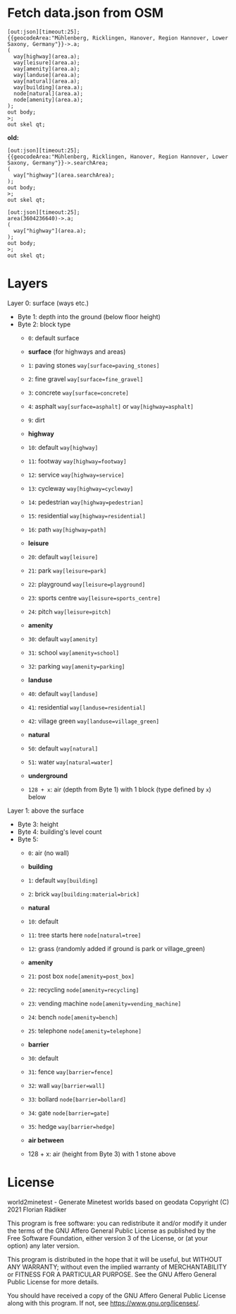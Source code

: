 # Fetch data.json from OSM
```
[out:json][timeout:25];
{{geocodeArea:"Mühlenberg, Ricklingen, Hanover, Region Hannover, Lower Saxony, Germany"}}->.a;
(
  way[highway](area.a);
  way[leisure](area.a);
  way[amenity](area.a);
  way[landuse](area.a);
  way[natural](area.a);
  way[building](area.a);
  node[natural](area.a);
  node[amenity](area.a);
);
out body;
>;
out skel qt;
```

**old:**
```
[out:json][timeout:25];
{{geocodeArea:"Mühlenberg, Ricklingen, Hanover, Region Hannover, Lower Saxony, Germany"}}->.searchArea;
(
  way["highway"](area.searchArea);
);
out body;
>;
out skel qt;
```

```
[out:json][timeout:25];
area(3604236640)->.a;
(
  way["highway"](area.a);
);
out body;
>;
out skel qt;
```

# Layers

Layer 0: surface (ways etc.)
 - Byte 1: depth into the ground (below floor height)
 - Byte 2: block type
    * `0`: default surface

    * **surface** (for highways and areas)
    * `1`: paving stones `way[surface=paving_stones]`
    * `2`: fine gravel `way[surface=fine_gravel]`
    * `3`: concrete `way[surface=concrete]`
    * `4`: asphalt `way[surface=asphalt]` or `way[highway=asphalt]`
    * `9`: dirt

    * **highway**
    * `10`: default `way[highway]`
    * `11`: footway `way[highway=footway]`
    * `12`: service `way[highway=service]`
    * `13`: cycleway `way[highway=cycleway]`
    * `14`: pedestrian `way[highway=pedestrian]`
    * `15`: residential `way[highway=residential]`
    * `16`: path `way[highway=path]`

    * **leisure**
    * `20`: default `way[leisure]`
    * `21`: park `way[leisure=park]`
    * `22`: playground `way[leisure=playground]`
    * `23`: sports centre `way[leisure=sports_centre]`
    * `24`: pitch `way[leisure=pitch]`

    * **amenity**
    * `30`: default `way[amenity]`
    * `31`: school `way[amenity=school]`
    * `32`: parking `way[amenity=parking]`

    * **landuse**
    * `40`: default `way[landuse]`
    * `41`: residential `way[landuse=residential]`
    * `42`: village green `way[landuse=village_green]`

    * **natural**
    * `50`: default `way[natural]`
    * `51`: water `way[natural=water]`

    * **underground**
    * `128 + x`: air (depth from Byte 1) with 1 block (type defined by `x`) below

Layer 1: above the surface
 - Byte 3: height
 - Byte 4: building's level count
 - Byte 5:
    * `0`: air (no wall)

    * **building**
    * `1`: default `way[building]`
    * `2`: brick `way[building:material=brick]`

    * **natural**
    * `10`: default
    * `11`: tree starts here `node[natural=tree]`
    * `12`: grass (randomly added if ground is park or village_green)

    * **amenity**
    * `21`: post box `node[amenity=post_box]`
    * `22`: recycling `node[amenity=recycling]`
    * `23`: vending machine `node[amenity=vending_machine]`
    * `24`: bench `node[amenity=bench]`
    * `25`: telephone `node[amenity=telephone]`

    * **barrier**
    * `30`: default
    * `31`: fence `way[barrier=fence]`
    * `32`: wall `way[barrier=wall]`
    * `33`: bollard `node[barrier=bollard]`
    * `34`: gate `node[barrier=gate]`
    * `35`: hedge `way[barrier=hedge]`

    * **air between**
    * 128 + x: air (height from Byte 3) with 1 stone above

# License
world2minetest - Generate Minetest worlds based on geodata
Copyright (C) 2021  Florian Rädiker

This program is free software: you can redistribute it and/or modify
it under the terms of the GNU Affero General Public License as published
by the Free Software Foundation, either version 3 of the License, or
(at your option) any later version.

This program is distributed in the hope that it will be useful,
but WITHOUT ANY WARRANTY; without even the implied warranty of
MERCHANTABILITY or FITNESS FOR A PARTICULAR PURPOSE.  See the
GNU Affero General Public License for more details.

You should have received a copy of the GNU Affero General Public License
along with this program.  If not, see <https://www.gnu.org/licenses/>.

